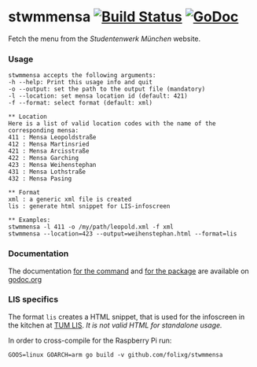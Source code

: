
# stwmmensa [![Build Status](https://travis-ci.org/folixg/stwmmensa.svg?branch=master)](https://travis-ci.org/folixg/stwmmensa) [![GoDoc](https://godoc.org/github.com/folixg/stwmmensa?status.svg)](https://godoc.org/github.com/folixg/stwmmensa)


Fetch the menu from the *Studentenwerk München* website.


### Usage
```
stwmmensa accepts the following arguments:
-h --help: Print this usage info and quit
-o --output: set the path to the output file (mandatory)
-l --location: set mensa location id (default: 421)
-f --format: select format (default: xml)

** Location
Here is a list of valid location codes with the name of the corresponding mensa:
411 : Mensa Leopoldstraße
412 : Mensa Martinsried
421 : Mensa Arcisstraße
422 : Mensa Garching
423 : Mensa Weihenstephan
431 : Mensa Lothstraße
432 : Mensa Pasing

** Format
xml : a generic xml file is created
lis : generate html snippet for LIS-infoscreen

** Examples:
stwmmensa -l 411 -o /my/path/leopold.xml -f xml
stwmmensa --location=423 --output=weihenstephan.html --format=lis
```
### Documentation
The documentation [for the command](https://godoc.org/github.com/folixg/stwmmensa)
and [for the package](https://godoc.org/github.com/folixg/stwmmensa/mensa) are
available on [godoc.org](https://godoc.org)

### LIS specifics
The format `lis` creates a HTML snippet, that is used for the infoscreen in the kitchen at [TUM LIS](http://www.lis.ei.tum.de). *It is not valid HTML for standalone usage.*

In order to cross-compile for the Raspberry Pi run:

```GOOS=linux GOARCH=arm go build -v github.com/folixg/stwmmensa```

